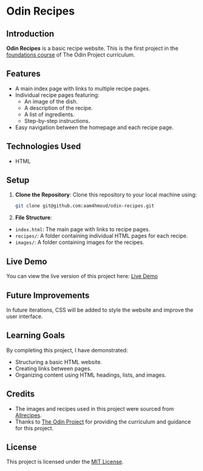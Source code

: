 # Odin Recipes

## Introduction
**Odin Recipes** is a basic recipe website. This is the first project in the [foundations course](https://www.theodinproject.com/paths/foundations/courses/foundations) of The Odin Project curriculum.

## Features
- A main index page with links to multiple recipe pages.
- Individual recipe pages featuring:
  - An image of the dish.
  - A description of the recipe.
  - A list of ingredients.
  - Step-by-step instructions.
- Easy navigation between the homepage and each recipe page.

## Technologies Used
- HTML

## Setup
1. **Clone the Repository**: Clone this repository to your local machine using:

   ```bash
   git clone git@github.com:aam4hmoud/odin-recipes.git
   ```
2. **File Structure**:
  - `index.html`: The main page with links to recipe pages.
  - `recipes/`: A folder containing individual HTML pages for each recipe.
  - `images/`: A folder containing images for the recipes.

## Live Demo
You can view the live version of this project here: [Live Demo](https://aam4hmoud.github.io/odin-recipes/)

## Future Improvements
In future iterations, CSS will be added to style the website and improve the user interface.

## Learning Goals
By completing this project, I have demonstrated:
- Structuring a basic HTML website.
- Creating links between pages.
- Organizing content using HTML headings, lists, and images.

## Credits
- The images and recipes used in this project were sourced from [Allrecipes](https://www.allrecipes.com/).
- Thanks to [The Odin Project](https://www.theodinproject.com/) for providing the curriculum and guidance for this project.

## License
This project is licensed under the [MIT License](LICENSE).
